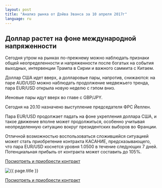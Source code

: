 ```yaml
---
layout: post
title: "Анализ рынка от Дэйва Эванса за 10 апреля 2017г"
language: ru
---
```

## Доллар растет на фоне международной напряженности

Сегодня утром на рынках по-прежнему можно наблюдать признаки общей неопределенности и напряженности после богатых на события выходных, интервенции Трампа в Сирии и важного саммита с Китаем. 

Доллар США идет вверх, а долларовые пары, напротив, снижаются: на паре AUD/USD можно наблюдать продолжение медвежьего тренда, пара EUR/USD открыла новую неделю с гэпом вниз.

Иеновые пары идут вверх во главе с GBP/JPY.

Сегодня на 20.10 назначено выступление председателя ФРС Йеллен.
 
Пара EUR/USD продолжает падать на фоне укрепления доллара США, и такое движение вполне может продолжиться, особенно учитывая неопределенную ситуацию вокруг президентских выборов во Франции.

Отличной возможностью воспользоваться сложившейся ситуацией может стать приобретение контракта КАСАНИЕ, предсказывающего, что пара EUR/USD коснется уровня 1.0500 в течение следующих 7 дней. 
Потенциальная прибыль от контракта может составить до 105%.

<a href="http://record.binary.com/_bivVDfg8lHux76XffYA0JmNd7ZgqdRLk/1/?market=forex&underlying=frxEURUSD&formname=touchnotouch&duration_amount=7&duration_units=d&amount=10&amount_type=payout&expiry_type=duration&barrier=1.05&s=1&t=mgUsjOpjAeZTXd8elKUAG50co5lt24DG" target="_blank">Посмотреть и приобрести контракт</a>

<img src="{{ site.url }}/images/ru-10-apr-17.png" alt="{{ page.title }}"  title="{{ page.title }}">

<a href="%LINK%%?https://www.binary.com/d/trade.cgi?market=forex&underlying=frxEURUSD&formname=touchnotouch&duration_amount=7&duration_units=d&amount=10&amount_type=payout&expiry_type=duration&barrier=1.05&s=1&t=mgUsjOpjAeZTXd8elKUAG50co5lt24DG" target="_blank">Посмотреть и приобрести контракт</a>